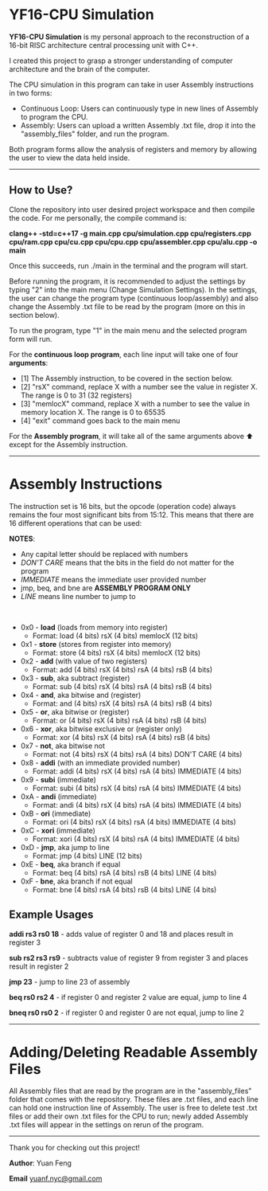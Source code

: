 # YF16-CPU Simulation 
**YF16-CPU Simulation** is my personal approach to the reconstruction of a 16-bit RISC architecture central processing unit with C++.

I created this project to grasp a stronger understanding of computer architecture and the brain of the computer. 

The CPU simulation in this program can take in user Assembly instructions in two forms:

* Continuous Loop: Users can continuously type in new lines of Assembly to program the CPU.
* Assembly: Users can upload a written Assembly .txt file, drop it into the "assembly_files" folder, and run the program.

Both program forms allow the analysis of registers and memory by allowing the user to view the data held inside.

--- 
## **How to Use?**
Clone the repository into user desired project workspace and then compile the code. 
For me personally, the compile command is: 

**clang++ -std=c++17 -g main.cpp cpu/simulation.cpp cpu/registers.cpp cpu/ram.cpp cpu/cu.cpp cpu/cpu.cpp cpu/assembler.cpp cpu/alu.cpp -o main**

Once this succeeds, run ./main in the terminal and the program will start.

Before running the program, it is recommended to adjust the settings by typing "2" into the main menu (Change Simulation Settings).
In the settings, the user can change the program type (continuous loop/assembly) and also change the Assembly .txt file to be read by the program (more on this in section below).

To run the program, type "1" in the main menu and the selected program form will run.

For the **continuous loop program**, each line input will take one of four **arguments**:
* [1] The Assembly instruction, to be covered in the section below.
* [2] "rsX" command, replace X with a number see the value in register X. The range is 0 to 31 (32 registers)
* [3] "memlocX" command, replace X with a number to see the value in memory location X. The range is 0 to 65535
* [4] "exit" command goes back to the main menu
  
For the **Assembly program**, it will take all of the same arguments above ⬆️ except for the Assembly instruction. 

---

# **Assembly Instructions**

The instruction set is 16 bits, but the opcode (operation code) always remains the four most significant bits from 15:12. 
This means that there are 16 different operations that can be used:

**NOTES**: 
* Any capital letter should be replaced with numbers
* _DON'T CARE_ means that the bits in the field do not matter for the program
* _IMMEDIATE_ means the immediate user provided number
* jmp, beq, and bne are **ASSEMBLY PROGRAM ONLY**
* _LINE_ means line number to jump to
<br>

* 0x0 - **load** (loads from memory into register)
  * Format: load (4 bits) rsX (4 bits) memlocX (12 bits)
* 0x1 - **store** (stores from register into memory)
  * Format: store (4 bits) rsX (4 bits) memlocX (12 bits) 
* 0x2 - **add** (with value of two registers)
  * Format: add (4 bits) rsX (4 bits) rsA (4 bits) rsB (4 bits)
* 0x3 - **sub**, aka subtract (register)
  * Format: sub (4 bits) rsX (4 bits) rsA (4 bits) rsB (4 bits)
* 0x4 - **and**, aka bitwise and (register)
  * Format: and (4 bits) rsX (4 bits) rsA (4 bits) rsB (4 bits)
* 0x5 - **or**, aka bitwise or (register)
  * Format: or (4 bits) rsX (4 bits) rsA (4 bits) rsB (4 bits)
* 0x6 - **xor**, aka bitwise exclusive or (register only)
  * Format: xor (4 bits) rsX (4 bits) rsA (4 bits) rsB (4 bits) 
* 0x7 - **not**, aka bitwise not
  * Format: not (4 bits) rsX (4 bits) rsA (4 bits) DON'T CARE (4 bits)
* 0x8 - **addi** (with an immediate provided number)
  * Format: addi (4 bits) rsX (4 bits) rsA (4 bits) IMMEDIATE (4 bits)
* 0x9 - **subi** (immediate)
  * Format: subi (4 bits) rsX (4 bits) rsA (4 bits) IMMEDIATE (4 bits)
* 0xA - **andi** (immediate)
  * Format: andi (4 bits) rsX (4 bits) rsA (4 bits) IMMEDIATE (4 bits)
* 0xB - **ori** (immediate)
  * Format: ori (4 bits) rsX (4 bits) rsA (4 bits) IMMEDIATE (4 bits)
* 0xC - **xori** (immediate)
  * Format: xori (4 bits) rsX (4 bits) rsA (4 bits) IMMEDIATE (4 bits)
* 0xD - **jmp**, aka jump to line
  * Format: jmp (4 bits) LINE (12 bits)
* 0xE - **beq**, aka branch if equal
  * Format: beq (4 bits) rsA (4 bits) rsB (4 bits) LINE (4 bits)
* 0xF - **bne**, aka branch if not equal
  * Format: bne (4 bits) rsA (4 bits) rsB (4 bits) LINE (4 bits)

## **Example Usages**

**addi rs3 rs0 18** - adds value of register 0 and 18 and places result in register 3

**sub rs2 rs3 rs9** - subtracts value of register 9 from register 3 and places result in register 2

**jmp 23** - jump to line 23 of assembly

**beq rs0 rs2 4** - if register 0 and register 2 value are equal, jump to line 4

**bneq rs0 rs0 2** - if register 0 and register 0 are not equal, jump to line 2

---

# **Adding/Deleting Readable Assembly Files**

All Assembly files that are read by the program are in the "assembly_files" folder that comes with the repository.
These files are .txt files, and each line can hold one instruction line of Assembly.
The user is free to delete test .txt files or add their own .txt files for the CPU to run; newly added Assembly .txt files will appear in the settings on rerun of the program.

---

Thank you for checking out this project!

**Author**: Yuan Feng

**Email** yuanf.nyc@gmail.com
